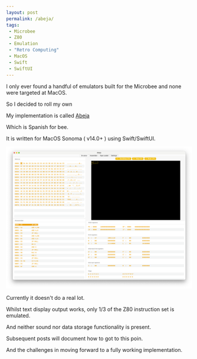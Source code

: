 ```yaml
---
layout: post
permalink: /abeja/
tags:
 - Microbee
 - Z80
 - Emulation
 - "Retro Computing"
 - MacOS
 - Swift
 - SwiftUI
---
```


I only ever found a handful of emulators built for the Microbee and none were targeted at MacOS.

So I decided to roll my own

My implementation is called [Abeja](https://github.com/fatherdougalmaguire/Abeja "Abeja GitHub repository")

Which is Spanish for bee.

It is written for MacOS Sonoma ( v14.0+ ) using Swift/SwiftUI.

![Abeja](/assets/images/abeja-0.195.png)

Currently it doesn't do a real lot.

Whilst text display output works, only 1/3 of the Z80 instruction set is emulated.

And neither sound nor data storage functionality is present.

Subsequent posts will document how to got to this poin.

And the challenges in moving forward to a fully working implementation.





 